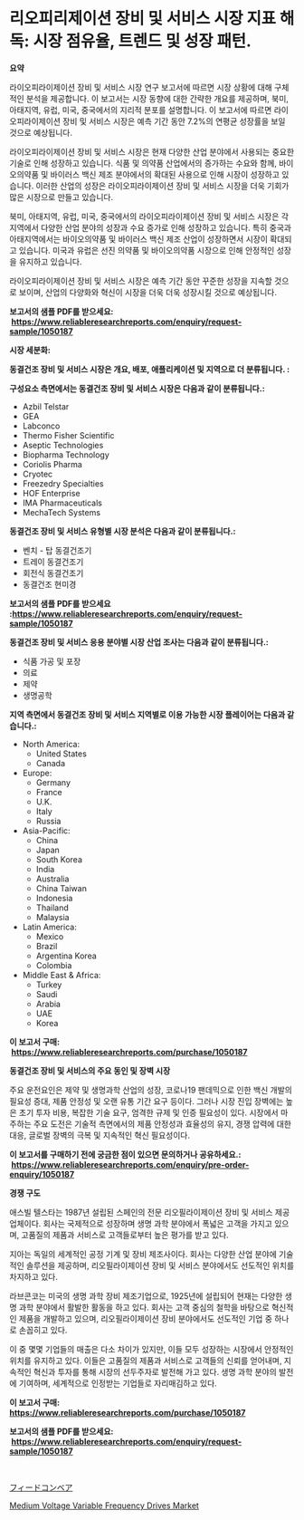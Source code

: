 <p><h1>리오피리제이션 장비 및 서비스 시장 지표 해독: 시장 점유율, 트렌드 및 성장 패턴.</h1></p><p><strong>요약</strong></p>
<p><p>라이오피라이제이션 장비 및 서비스 시장 연구 보고서에 따르면 시장 상황에 대해 구체적인 분석을 제공합니다. 이 보고서는 시장 동향에 대한 간략한 개요를 제공하며, 북미, 아태지역, 유럽, 미국, 중국에서의 지리적 분포를 설명합니다. 이 보고서에 따르면 라이오피라이제이션 장비 및 서비스 시장은 예측 기간 동안 7.2%의 연평균 성장률을 보일 것으로 예상됩니다.</p><p>라이오피라이제이션 장비 및 서비스 시장은 현재 다양한 산업 분야에서 사용되는 중요한 기술로 인해 성장하고 있습니다. 식품 및 의약품 산업에서의 증가하는 수요와 함께, 바이오의약품 및 바이러스 백신 제조 분야에서의 확대된 사용으로 인해 시장이 성장하고 있습니다. 이러한 산업의 성장은 라이오피라이제이션 장비 및 서비스 시장을 더욱 기회가 많은 시장으로 만들고 있습니다.</p><p>북미, 아태지역, 유럽, 미국, 중국에서의 라이오피라이제이션 장비 및 서비스 시장은 각 지역에서 다양한 산업 분야의 성장과 수요 증가로 인해 성장하고 있습니다. 특히 중국과 아태지역에서는 바이오의약품 및 바이러스 백신 제조 산업이 성장하면서 시장이 확대되고 있습니다. 미국과 유럽은 선진 의약품 및 바이오의약품 시장으로 인해 안정적인 성장을 유지하고 있습니다.</p><p>라이오피라이제이션 장비 및 서비스 시장은 예측 기간 동안 꾸준한 성장을 지속할 것으로 보이며, 산업의 다양화와 혁신이 시장을 더욱 더욱 성장시킬 것으로 예상됩니다.</p></p>
<p><strong>보고서의 샘플 PDF를 받으세요: &nbsp;<a href="https://www.reliableresearchreports.com/enquiry/request-sample/1050187">https://www.reliableresearchreports.com/enquiry/request-sample/1050187</a></strong></p>
<p><strong>시장 세분화:</strong></p>
<p><strong> 동결건조 장비 및 서비스 시장은 개요, 배포, 애플리케이션 및 지역으로 더 분류됩니다. :</strong></p>
<p><strong>구성요소 측면에서는 동결건조 장비 및 서비스 시장은 다음과 같이 분류됩니다.:</strong></p>
<p><ul><li>Azbil Telstar</li><li>GEA</li><li>Labconco</li><li>Thermo Fisher Scientific</li><li>Aseptic Technologies</li><li>Biopharma Technology</li><li>Coriolis Pharma</li><li>Cryotec</li><li>Freezedry Specialties</li><li>HOF Enterprise</li><li>IMA Pharmaceuticals</li><li>MechaTech Systems</li></ul></p>
<p><strong> 동결건조 장비 및 서비스 유형별 시장 분석은 다음과 같이 분류됩니다.:</strong></p>
<p><ul><li>벤치 - 탑 동결건조기</li><li>트레이 동결건조기</li><li>회전식 동결건조기</li><li>동결건조 현미경</li></ul></p>
<p><strong>보고서의 샘플 PDF를 받으세요 :<a href="https://www.reliableresearchreports.com/enquiry/request-sample/1050187">https://www.reliableresearchreports.com/enquiry/request-sample/1050187</a></strong></p>
<p><strong> 동결건조 장비 및 서비스 응용 분야별 시장 산업 조사는 다음과 같이 분류됩니다.:</strong></p>
<p><ul><li>식품 가공 및 포장</li><li>의료</li><li>제약</li><li>생명공학</li></ul></p>
<p><strong>지역 측면에서 동결건조 장비 및 서비스 지역별로 이용 가능한 시장 플레이어는 다음과 같습니다.:</strong></p>
<p><ul>
    <li>
        North America:
        <ul>
            <li>United States</li>
            <li>Canada</li>
        </ul>
    </li>
    <li>
        Europe:
        <ul>
            <li>Germany</li>
            <li>France</li>
            <li>U.K.</li>
            <li>Italy</li>
            <li>Russia</li>
        </ul>
    </li>
    <li>
        Asia-Pacific:
        <ul>
            <li>China</li>
            <li>Japan</li>
            <li>South Korea</li>
            <li>India</li>
            <li>Australia</li>
            <li>China Taiwan</li>
            <li>Indonesia</li>
            <li>Thailand</li>
            <li>Malaysia</li>
        </ul>
    </li>
    <li>
        Latin America:
        <ul>
            <li>Mexico</li>
            <li>Brazil</li>
            <li>Argentina Korea</li>
            <li>Colombia</li>
        </ul>
    </li>
    <li>
        Middle East & Africa:
        <ul>
            <li>Turkey</li>
            <li>Saudi</li>
            <li>Arabia</li>
            <li>UAE</li>
            <li>Korea</li>
        </ul>
    </li>
    </ul></p>
<p><strong>이 보고서 구매: &nbsp;<a href="https://www.reliableresearchreports.com/purchase/1050187">https://www.reliableresearchreports.com/purchase/1050187</a></strong></p>
<p><strong>동결건조 장비 및 서비스의 주요 동인 및 장벽 시장</strong></p>
<p><p>주요 운전요인은 제약 및 생명과학 산업의 성장, 코로나19 팬데믹으로 인한 백신 개발의 필요성 증대, 제품 안정성 및 오랜 유통 기간 요구 등이다. 그러나 시장 진입 장벽에는 높은 초기 투자 비용, 복잡한 기술 요구, 엄격한 규제 및 인증 필요성이 있다. 시장에서 마주하는 주요 도전은 기술적 측면에서의 제품 안정성과 효율성의 유지, 경쟁 압력에 대한 대응, 글로벌 장벽의 극복 및 지속적인 혁신 필요성이다.</p></p>
<p><strong>이 보고서를 구매하기 전에 궁금한 점이 있으면 문의하거나 공유하세요.: &nbsp;<a href="https://www.reliableresearchreports.com/enquiry/pre-order-enquiry/1050187">https://www.reliableresearchreports.com/enquiry/pre-order-enquiry/1050187</a></strong></p>
<p><strong>경쟁 구도</strong></p>
<p><p>애스빌 텔스타는 1987년 설립된 스페인의 전문 리오필라이제이션 장비 및 서비스 제공 업체이다. 회사는 국제적으로 성장하며 생명 과학 분야에서 폭넓은 고객을 가지고 있으며, 고품질의 제품과 서비스로 고객들로부터 높은 평가를 받고 있다.</p><p>지아는 독일의 세계적인 공정 기계 및 장비 제조사이다. 회사는 다양한 산업 분야에 기술적인 솔루션을 제공하며, 리오필라이제이션 장비 및 서비스 분야에서도 선도적인 위치를 차지하고 있다.</p><p>라브콘코는 미국의 생명 과학 장비 제조기업으로, 1925년에 설립되어 현재는 다양한 생명 과학 분야에서 활발한 활동을 하고 있다. 회사는 고객 중심의 철학을 바탕으로 혁신적인 제품을 개발하고 있으며, 리오필라이제이션 장비 분야에서도 선도적인 기업 중 하나로 손꼽히고 있다.</p><p>이 중 몇몇 기업들의 매출은 다소 차이가 있지만, 이들 모두 성장하는 시장에서 안정적인 위치를 유지하고 있다. 이들은 고품질의 제품과 서비스로 고객들의 신뢰를 얻어내며, 지속적인 혁신과 투자를 통해 시장의 선두주자로 발전해 가고 있다. 생명 과학 분야의 발전에 기여하며, 세계적으로 인정받는 기업들로 자리매김하고 있다.</p></p>
<p><strong>이 보고서 구매: &nbsp; <a href="https://www.reliableresearchreports.com/purchase/1050187">https://www.reliableresearchreports.com/purchase/1050187</a></strong></p>
<p><strong>보고서의 샘플 PDF를 받으세요: &nbsp;<a href="https://www.reliableresearchreports.com/enquiry/request-sample/1050187">https://www.reliableresearchreports.com/enquiry/request-sample/1050187</a></strong><strong></strong></p>
<p>&nbsp;</p>
<p><p><a href="https://medium.com/@nicholas.ellison0076890/%E7%B5%A6%E9%A4%8C%E3%82%B3%E3%83%B3%E3%83%99%E3%82%A2%E5%B8%82%E5%A0%B4-%E5%B8%82%E5%A0%B4%E3%81%AEcagr-%E5%B8%82%E5%A0%B4%E5%8B%95%E5%90%91-%E3%81%8A%E3%82%88%E3%81%B3%E6%88%90%E9%95%B7%E6%88%A6%E7%95%A5%E3%81%AB%E9%96%A2%E3%81%99%E3%82%8B%E6%B4%9E%E5%AF%9F-22c0d9d1aa84">フィードコンベア</a></p><p><a href="https://github.com/PeterParrish5/Market-Research-Report-List-4/blob/main/medium-voltage-variable-frequency-drives-market.md">Medium Voltage Variable Frequency Drives Market</a></p></p>